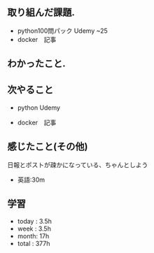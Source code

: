 ## 取り組んだ課題.  
* python100問パック Udemy ~25
* docker　記事　
## わかったこと.

 ## 次やること 
+ python Udemy　
* docker　記事
## 感じたこと(その他)

日報とポストが疎かになっている、ちゃんとしよう
+ 英語:30m
## 学習
+ today : 3.5h 
+ week : 3.5h
+ month: 17h
+ total : 377h